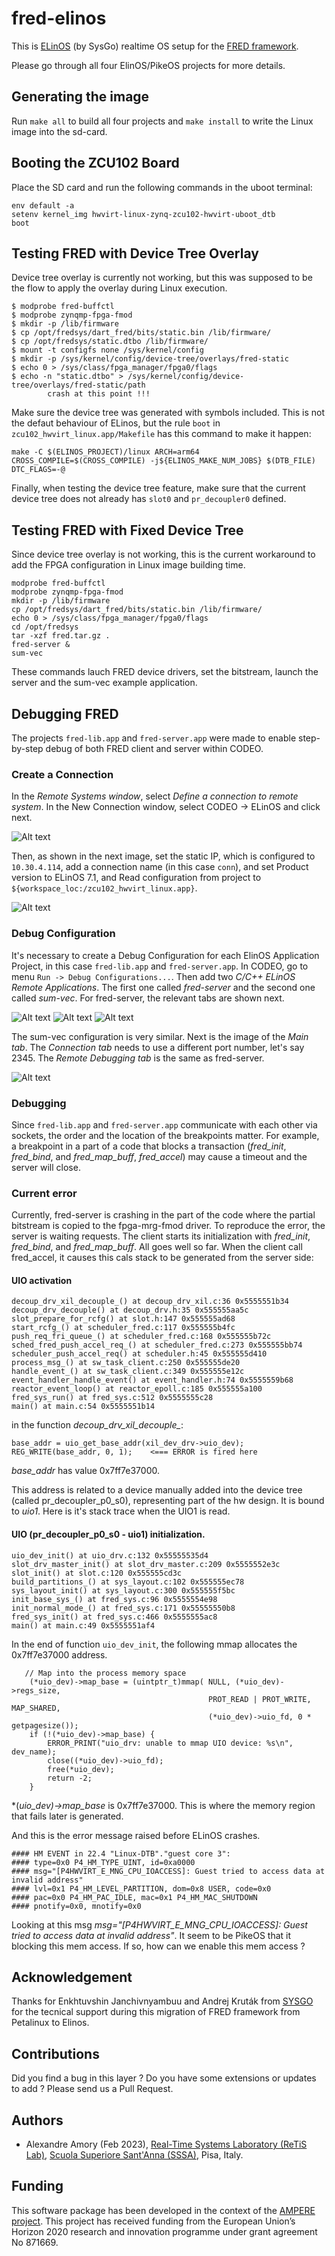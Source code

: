 # fred-elinos

This is [ELinOS](https://www.sysgo.com/elinos) (by SysGo) realtime OS setup for the [FRED framework](https://fred-framework-docs.readthedocs.io/en/latest/index.html). 

Please go through all four ElinOS/PikeOS projects for more details.

## Generating the image

Run `make all` to build all four projects and `make install` to write the Linux image into the sd-card.

## Booting the ZCU102 Board

Place the SD card and run the following commands in the uboot terminal:

```
env default -a
setenv kernel_img hwvirt-linux-zynq-zcu102-hwvirt-uboot_dtb
boot
```

## Testing FRED with Device Tree Overlay

Device tree overlay is currently not working, but this was supposed to be the flow to apply the overlay during Linux execution. 

```
$ modprobe fred-buffctl
$ modprobe zynqmp-fpga-fmod
$ mkdir -p /lib/firmware
$ cp /opt/fredsys/dart_fred/bits/static.bin /lib/firmware/
$ cp /opt/fredsys/static.dtbo /lib/firmware/
$ mount -t configfs none /sys/kernel/config
$ mkdir -p /sys/kernel/config/device-tree/overlays/fred-static
$ echo 0 > /sys/class/fpga_manager/fpga0/flags
$ echo -n "static.dtbo" > /sys/kernel/config/device-tree/overlays/fred-static/path
        crash at this point !!! 
```

Make sure the device tree was generated with symbols included. This is not the defaut behaviour of ELinos, but the rule `boot` in `zcu102_hwvirt_linux.app/Makefile` has this command to make it happen:

```
make -C $(ELINOS_PROJECT)/linux ARCH=arm64 CROSS_COMPILE=$(CROSS_COMPILE) -j${ELINOS_MAKE_NUM_JOBS} $(DTB_FILE) DTC_FLAGS=-@
```

Finally, when testing the device tree feature, make sure that the current device tree does not already has `slot0` and `pr_decoupler0` defined.

## Testing FRED with Fixed Device Tree

Since device tree overlay is not working, this is the current workaround to add the FPGA configuration in Linux image building time.

```
modprobe fred-buffctl
modprobe zynqmp-fpga-fmod
mkdir -p /lib/firmware
cp /opt/fredsys/dart_fred/bits/static.bin /lib/firmware/
echo 0 > /sys/class/fpga_manager/fpga0/flags
cd /opt/fredsys
tar -xzf fred.tar.gz .
fred-server &
sum-vec
```

These commands lauch FRED device drivers, set the bitstream, launch the server and the sum-vec example application.

## Debugging FRED

The projects `fred-lib.app` and `fred-server.app` were made to enable step-by-step debug of both FRED client and server within CODEO.

### Create a Connection

In the *Remote Systems window*, select *Define a connection to remote system*. In the New Connection window, select CODEO -> ELinOS and click next. 

![Alt text](./images/remote-systems-window.png "Remote system window")

Then, as shown in the next image, set the static IP, which is configured to `10.30.4.114`, add a connection name (in this case `conn`), and set Product version to ELinOS 7.1, and Read configuration from project to `${workspace_loc:/zcu102_hwvirt_linux.app}`.

![Alt text](./images/remote-elinos-connection.png "Remote ELinOS connection window")


### Debug Configuration

It's necessary to create a Debug Configuration for each ElinOS Application Project, in this case `fred-lib.app` and `fred-server.app`. In CODEO, go to menu `Run -> Debug Configurations...`. Then add two *C/C++ ELinOS Remote Applications*. The first one called *fred-server* and the second one called *sum-vec*. For  fred-server, the relevant tabs are shown next. 


![Alt text](./images/fred-server-dbg-main-tab.png "fred-server Main tab")
![Alt text](./images/fred-server-dbg-connection-tab.png "fred-server Connection tab")
![Alt text](./images/fred-server-dbg-remote-dbg-tab.png "fred-server Remote Debugging tab")


The sum-vec configuration is very similar. Next is the image of the *Main tab*. The *Connection tab* needs to use a different port number, let's say 2345. The *Remote Debugging tab* is the same as fred-server.

![Alt text](./images/sum-vec-dbg-main-tab.png "sum-vec Main tab")


### Debugging

Since `fred-lib.app` and `fred-server.app` communicate with each other via sockets, the order and the location of the breakpoints matter. For example, a breakpoint in a part of a code that blocks a transaction (*fred_init*, *fred_bind*, and *fred_map_buff*, *fred_accel*) may cause a timeout and the server will close. 

### Current error

Currently, fred-server is crashing in the part of the code where the partial bitstream is copied to the fpga-mrg-fmod driver. To reproduce the error, the server is waiting requests.
The client starts its initialization with *fred_init*, *fred_bind*, and *fred_map_buff*. All goes well so far. When the client call fred_accel, it causes this cals stack to be generated from the server side:

#### UIO activation

```
decoup_drv_xil_decouple_() at decoup_drv_xil.c:36 0x5555551b34    
decoup_drv_decouple() at decoup_drv.h:35 0x555555aa5c 
slot_prepare_for_rcfg() at slot.h:147 0x555555ad68    
start_rcfg_() at scheduler_fred.c:117 0x555555b4fc    
push_req_fri_queue_() at scheduler_fred.c:168 0x555555b72c  
sched_fred_push_accel_req_() at scheduler_fred.c:273 0x555555bb74 
scheduler_push_accel_req() at scheduler.h:45 0x555555d410   
process_msg_() at sw_task_client.c:250 0x555555de20   
handle_event_() at sw_task_client.c:349 0x555555e12c  
event_handler_handle_event() at event_handler.h:74 0x5555559b68   
reactor_event_loop() at reactor_epoll.c:185 0x555555a100    
fred_sys_run() at fred_sys.c:512 0x5555555c28   
main() at main.c:54 0x5555551b14    
```

in the function *decoup_drv_xil_decouple_*:

```
base_addr = uio_get_base_addr(xil_dev_drv->uio_dev);    
REG_WRITE(base_addr, 0, 1);    <=== ERROR is fired here
```

*base_addr* has value 0x7ff7e37000.

This address is related to a device manually added into the device tree (called pr_decoupler_p0_s0), representing part of the hw design. It is bound to *uio1*. Here is it's stack trace when the UIO1 is read.

#### UIO (pr_decoupler_p0_s0 - uio1) initialization.

```
uio_dev_init() at uio_drv.c:132 0x55555535d4    
slot_drv_master_init() at slot_drv_master.c:209 0x5555552e3c      
slot_init() at slot.c:120 0x555555cd3c    
build_partitions_() at sys_layout.c:102 0x555555ec78  
sys_layout_init() at sys_layout.c:300 0x555555f5bc    
init_base_sys_() at fred_sys.c:96 0x5555554e98  
init_normal_mode_() at fred_sys.c:171 0x55555550b8    
fred_sys_init() at fred_sys.c:466 0x5555555ac8  
main() at main.c:49 0x5555551af4    
```

In the end of function `uio_dev_init`, the following mmap allocates the 0x7ff7e37000 address.

```
   // Map into the process memory space
    (*uio_dev)->map_base = (uintptr_t)mmap( NULL, (*uio_dev)->regs_size,
                                            PROT_READ | PROT_WRITE, MAP_SHARED,
                                            (*uio_dev)->uio_fd, 0 * getpagesize());
    if (!(*uio_dev)->map_base) {
        ERROR_PRINT("uio_drv: unable to mmap UIO device: %s\n", dev_name);
        close((*uio_dev)->uio_fd);
        free(*uio_dev);
        return -2;
    }
```

*(*uio_dev)->map_base* is 0x7ff7e37000. This is where the memory region that fails later is generated.

And this is the error message raised before ELinOS crashes.

```
#### HM EVENT in 22.4 "Linux-DTB"."guest core 3":
#### type=0x0 P4_HM_TYPE_UINT, id=0xa0000
#### msg="[P4HWVIRT_E_MNG_CPU_IOACCESS]: Guest tried to access data at invalid address"
#### lvl=0x1 P4_HM_LEVEL_PARTITION, dom=0x8 USER, code=0x0
#### pac=0x0 P4_HM_PAC_IDLE, mac=0x1 P4_HM_MAC_SHUTDOWN
#### pnotify=0x0, mnotify=0x0
```

Looking at this msg *msg="[P4HWVIRT_E_MNG_CPU_IOACCESS]: Guest tried to access data at invalid address"*. It seem to be PikeOS that it blocking this mem access. If so, how can we enable this mem access ?

## Acknowledgement

Thanks for Enkhtuvshin Janchivnyambuu and Andrej Kruták from [SYSGO](https://www.sysgo.com) for the tecnical support during this migration of FRED framework from Petalinux to Elinos.

## Contributions

  Did you find a bug in this layer ? Do you have some extensions or updates to add ? Please send us a Pull Request.

## Authors

 - Alexandre Amory (Feb 2023), [Real-Time Systems Laboratory (ReTiS Lab)](https://retis.santannapisa.it/), [Scuola Superiore Sant'Anna (SSSA)](https://www.santannapisa.it/), Pisa, Italy.

## Funding
 
This software package has been developed in the context of the [AMPERE project](https://ampere-euproject.eu/). This project has received funding from the European Union’s Horizon 2020 research and innovation programme under grant agreement No 871669.
